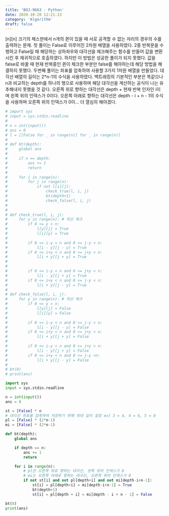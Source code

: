```yaml
---
title: 'BOJ-9663 - Python'
date: 2020-10-20 12:21:13
category: 'Algorithm'
draft: false
---
```

[n][n] 크기의 체스판에서 n개의 퀸이 있을 때 서로 공격할 수 없는 자리의 경우의 수를 출력하는 문제. 첫 풀이는 False로 이루어진 2차원 배열을 사용하였다. 2중 반복문을 수행하고 False일 때 해당하는 상하좌우와 대각선을 체크해주는 함수를 만들어 값을 변환시킨 후 재귀적으로 호출하였다. 하지만 이 방법은 성공한 풀이가 되지 못했다. 값을 false로 바꿀 때 현재 반복중인 퀸이 체크한 부분만 false를 해야하는데 해당 방법을 해결하지 못했다. 두번째 풀이는 좌표를 압축하여 사용할 3가지 1차원 배열을 만들었다. 대각선 배열의 길이는 2*n-1의 수식을 사용하였다. 백트래킹의 기본적인 부분은 똑같으나 n과 비교하는 depth를 하나의 행으로 사용하며 해당 대각선을 계산하는 공식이 나는 유추해내지 못했을 것 같다. 오른쪽 위로 향하는 대각선은 depth + 현재 반복 인자인 i이며 왼쪽 위의 인덱스가 0이다. 오른쪽 아래로 향하는 대각선은 depth - i + n - 1의 수식을 사용하며 오른쪽 위의 인덱스가 0이... 더 열심히 해야겠다.
```python
# import sys
# input = sys.stdin.readline
#
# n = int(input())
# ans = 0
# l = [[False for _ in range(n)] for _ in range(n)]
#
# def bt(depth):
#     global ans
#
#     if n == depth:
#         ans += 1
#         return
#
#     for i in range(n):
#         for j in range(n):
#             if not l[i][j]:
#                 check_true(l, i, j)
#                 bt(depth+1)
#                 check_false(l, i, j)
#
#
# def check_true(l, i, j):
#     for y in range(n): # 직선 체크
#         if 0 <= y < n:
#             l[y][j] = True
#             l[i][y] = True
#
#         if 0 <= i-y < n and 0 <= j-y < n:
#             l[i - y][j - y] = True
#         if 0 <= i+y < n and 0 <= j+y < n:
#             l[i + y][j + y] = True
#
#
#         if 0 <= i-y < n and 0 <= j+y < n:
#             l[i - y][j + y] = True
#         if 0 <= i+y < n and 0 <= j-y < n:
#             l[i + y][j - y] = True
#
# def check_false(l, i, j):
#     for y in range(n): # 직선 체크
#         if 0 <= y < n:
#             l[y][j] = False
#             l[i][y] = False
#
#         if 0 <= i-y < n and 0 <= j-y < n:
#             l[i - y][j - y] = False
#         if 0 <= i+y < n and 0 <= j+y < n:
#             l[i + y][j + y] = False
#
#         if 0 <= i-y < n and 0 <= j+y < n:
#             l[i - y][j + y] = False
#         if 0 <= i+y < n and 0 <= j-y <n:
#             l[i + y][j - y] = False
#
# bt(0)
# print(ans)

import sys
input = sys.stdin.readline

n = int(input())
ans = 0

st = [False] * n
# 대각선 좌표를 압축하여 저장하기 위해 최대 길이 설장 ex) 3 = 4, 4 = 6, 5 = 8
pl = [False] * (2*n-1)
mi = [False] * (2*n-1)

def bt(depth):
    global ans

    if depth == n:
        ans += 1
        return

    for i in range(n):
        # pl은 오른쪽 위로 향하는 대각선, 왼쪽 위의 인덱스가 0
        # mi는 오른쪽 아래로 향하는 대각선, 오른쪽 위의 인덱스가 0
        if not st[i] and not pl[depth+i] and not mi[depth-i+n-1]:
            st[i] = pl[depth+i] = mi[depth-i+n-1] = True
            bt(depth+1)
            st[i] = pl[depth + i] = mi[depth - i + n - 1] = False

bt(0)
print(ans)

```
